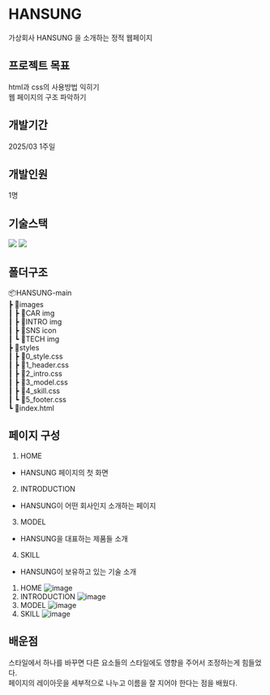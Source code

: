 # HANSUNG
가상회사 HANSUNG 을 소개하는 정적 웹페이지

## 프로젝트 목표
html과 css의 사용방법 익히기<br/>
웹 페이지의 구조 파악하기

## 개발기간
2025/03 1주일

## 개발인원
1명

## 기술스택
  <img src="https://img.shields.io/badge/html5-E34F26?style=for-the-badge&logo=html5&logoColor=white">  <img src="https://img.shields.io/badge/css-1572B6?style=for-the-badge&logo=css3&logoColor=white"> 

## 폴더구조
📦HANSUNG-main<br/>
 ┣ 📂images<br/>
 ┃ ┣ 📂CAR img<br/>
 ┃ ┣ 📂INTRO img<br/>
 ┃ ┣ 📂SNS icon<br/>
 ┃ ┗ 📂TECH img<br/>
 ┣ 📂styles<br/>
 ┃ ┣ 📜0_style.css<br/>
 ┃ ┣ 📜1_header.css<br/>
 ┃ ┣ 📜2_intro.css<br/>
 ┃ ┣ 📜3_model.css<br/>
 ┃ ┣ 📜4_skill.css<br/>
 ┃ ┗ 📜5_footer.css<br/>
 ┗ 📜index.html<br/>

## 페이지 구성
1. HOME
- HANSUNG 페이지의 첫 화면
2. INTRODUCTION
- HANSUNG이 어떤 회사인지 소개하는 페이지
3. MODEL
- HANSUNG을 대표하는 제품들 소개
4. SKILL
- HANSUNG이 보유하고 있는 기술 소개

1. HOME
![image](https://github.com/user-attachments/assets/b2df712e-8d98-48e3-acac-4cd29fd46e78)
2. INTRODUCTION
![image](https://github.com/user-attachments/assets/4c340583-a932-4f52-b615-f92445da7b6b)
3. MODEL
![image](https://github.com/user-attachments/assets/7d63037a-215a-40d5-9346-34d831c66904)
4. SKILL
![image](https://github.com/user-attachments/assets/f3952168-df3e-45a2-a64c-d99e004e7c6f)

## 배운점
스타일에서 하나를 바꾸면 다른 요소들의 스타일에도 영향을 주어서 조정하는게 힘들었다.<br/>
페이지의 레이아웃을 세부적으로 나누고 이름을 잘 지어야 한다는 점을 배웠다. 

